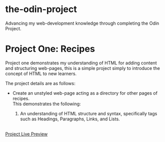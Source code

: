 # the-odin-project
<p>Advancing my web-development knowledge through completing the Odin Project.</p>

<h1>Project One: Recipes</h1>
<p>Project one demonstrates my understanding of HTML for adding content and structuring web-pages, this is a simple project simply to introduce the concept of HTML to new learners.</p>
<p>The project details are as follows:</p>
<ul>
<li><p>Create an unstyled web-page acting as a directory for other pages of recipes.<br>This demonstrates the following:</p>
<ol>
<li>An understanding of HTML structure and syntax, specifically tags such as Headings, Paragraphs, Links, and Lists.</li>
</li>
</ol>
</ul>
<br>
<a href="https://evan-alewine.github.io/the-odin-project/projectOne-Recipes/">Project Live Preview</a>
